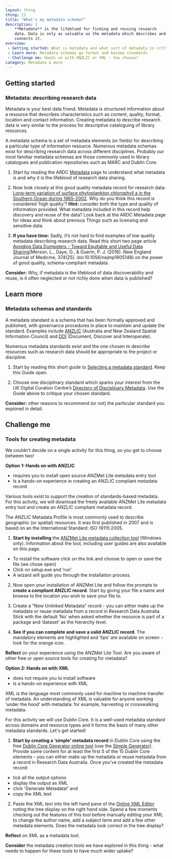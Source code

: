 ```yaml
---
layout: thing
thing: 11
title: "What's my metadata schema?"
description: |
    **Metadata** is the lifeblood for finding and reusing research
    data. Data is only as valuable as the metadata which describes and
    connects it.
overview:
 - Getting started: What is metadata and what sort of metadata is critical for research data?
 - Learn more: Metadata schemas go formal and become standards
 - Challenge me: Hands on with ANZLIC or XML - You choose!
category: Metadata & more
---
```

## Getting started
### Metadata: describing research data

Metadata is your best data friend. Metadata is structured information
about a resource that describes characteristics such as content,
quality, format, location and contact information. Creating metadata to
describe research data is very similar to the process for descriptive
cataloguing of library resources.

A metadata schema is a set of metadata elements (or fields) for describing
a particular type of information resource. Numerous metadata schemas
exist for describing research data across different disciplines.
Probably our most familiar metadata schemas are those commonly used in
library catalogues and publication repositories such as MARC and Dublin
Core.

1. Start by reading the ARDC [Metadata](https://ardc.edu.au/resources/working-with-data/metadata/) page to
understand what metadata is and why it is the lifeblood of research data
sharing.

2. Now look closely at this good quality metadata record for research
data: [Long-term variation of surface phytoplankton chlorophyll a in the Southern Ocean during 1965-2002](http://dx.doi.org/doi:10.4225/15/5a384270f2b61). Why
do you think this record is considered ‘high quality’? **Hint:**
consider both the type and quality of information provided. What
metadata included in this record help discovery and reuse of the data?
Look back at the ARDC Metadata page for ideas and think about
previous Things such as licensing and sensitive data.

3. **If you have time:** Sadly, it’s not hard to find examples of low
quality metadata describing research data. Read this short two page
article [Avoiding Data Dumpsters - Toward Equitable and Useful Data
Sharing](https://doi.org/10.1056/NEJMp1605148)(Merson, L., Gaye, O., & Guerin, P. J. (2016). New England Journal of Medicine, 374(25). doi:10.1056/nejmp1605148) on the power
of good quality, schema-compliant metadata.

**Consider:** Why, if metadata is the lifeblood of data discoverability
and reuse, is it often neglected or not richly done when data is
published?

## Learn more
### Metadata schemas and standards

A metadata standard is a schema that has been formally approved and
published, with governance procedures in place to maintain and update
the standard. Examples include [ANZLIC](https://www.anzlic.gov.au) (Australia and New Zealand Spatial
Information Council) and [DDI](https://ddialliance.org) (Document, Discover and Interoperate).

Numerous metadata standards exist and the one chosen to describe
resources such as research data should be appropriate to the project or
discipline.

1. Start by reading this short guide to [Selecting a metadata
standard](https://marinemetadata.org/guides/mdatastandards/standardselect).
Keep this Guide open.

2. Choose one disciplinary standard which sparks your interest from the
UK Digital Curation Centre’s [Directory of Disciplinary
Metadata](http://www.dcc.ac.uk/resources/metadata-standards "DCC Directory of Disciplinary metadata").
Use the Guide above to critique your chosen standard.

**Consider:** other reasons to recommend (or not) the particular
standard you explored in detail.

## Challenge me
### Tools for creating metadata

We couldn't decide on a single activity for this thing, so you get to
choose between two!

**Option 1: Hands on with ANZLIC**

-   requires you to install open source ANZMet Lite metadata entry tool
-   Is a hands-on experience in creating an ANZLIC compliant metadata
    record

Various tools exist to support the creation of standards-based metadata. For this activity, we will download the freely available ANZMet Lite metadata entry tool and create an ANZLIC compliant metadata record.

The ANZLIC Metadata Profile is most commonly used to describe geographic (or spatial) resources. It was first published in 2007 and is based on an the International Standard: ISO 19115:2005.

1. **Start by installing** the [ANZMet Lite metadata collection tool](https://www.anzlic.gov.au/resources/metadata#ANZMetLiteTool) (Windows only). Information about the tool, including user guides are also available on this page.

- To install the software click on the link and choose to open or save the file (we chose open)
- Click on setup.exe and ‘run’
- A wizard will guide you through the installation process.

2. Now open your installation of ANZMet Lite and follow the prompts to **create a compliant ANZLIC record**. Start by giving your file a name and browse to the location you wish to save your file to.

3. Create a “New Unlinked Metadata” record - you can either make up the metadata or reuse metadata from a record in Research Data Australia. Stick with the default ‘No’ when asked whether the resource is part of a package and ‘dataset’ as the hierarchy level.

4. **See if you can complete and save a valid ANZLIC record**. The mandatory elements are highlighted and ‘tips’ are available on screen - look for the orange icon.

**Reflect** on your experience using the ANZMet Lite Tool. Are you aware of other free or open source tools for creating for metadata?

**Option 2: Hands on with XML**

-   does not require you to install software
-   Is a hands-on experience with XML
    
XML is the language most commonly used for machine to machine transfer of metadata. An understanding of XML is valuable for anyone working ‘under the hood’ with metadata: for example, harvesting or crosswalking metadata.

For this activity we will use Dublin Core. It is a well-used metadata standard across domains and resource types and it forms the basis of many other metadata standards. Let's get started!

1. **Start by creating a ‘simple’ metadata record** in Dublin Core using the free [Dublin Core Generator online tool](http://nsteffel.github.io/dublin_core_generator/) (use the [Simple Generator](http://nsteffel.github.io/dublin_core_generator/generator_nq.html)). Provide some content for at least the first 5 of the 15 Dublin Core elements - you can either make up the metadata or reuse metadata from a record in Research Data Australia. Once you’ve created the metadata record:

-  tick all the output options
-  display the output as XML
-  click 'Generate Metadata!' and
-  copy the XML text

2. Paste the XML text into the left hand pane of the [Online XML Editor](http://www.tutorialspoint.com/online_xml_editor.htm) noting the tree display on the right hand side. Spend a few moments checking out the features of this tool before manually editing your XML to change the author name, add a subject term and add a few other metadata elements. Does the metadata look correct in the tree display?

**Reflect** on XML as a metadata tool.


**Consider** the metadata creation tools we have explored in this thing -
what needs to happen for these tools to have much wider uptake?
